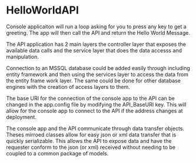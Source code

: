 # HelloWorldAPI

Console applicaiton will run a loop asking for you to press any key to get a greeting. 
The app will then call the API and return the Hello World Message.

The API application has 2 main layers the controller layer that exposes the available data calls and 
the service layer that does the data accesss and manipulation.

Connection to an MSSQL database could be added easily through including entity framework and then using the 
services layer to access the data from the entity frame work layer. The same could be done for other database
engines with the creation of access layers to them. 

The base URI for the connection of the console app to the API can be changed in the app.config file by modifying the 
API_BaseURI key. This will allow for the console app to connect to the API if the address changes at deployment.

The console app and the API communicate through data transfer objects. Theses mirroed classes allow for easy json or xml 
data transfer that is quickly serializable. This allows the API to expose data and have the requester conform to the 
json (or xml) received without needing to be coupled to a common package of models. 